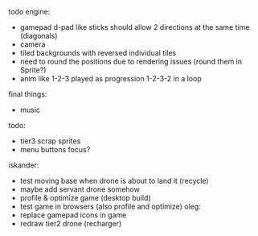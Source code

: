 todo engine:
- gamepad d-pad like sticks should allow 2 directions at the same time (diagonals)
- camera
- tiled backgrounds with reversed individual tiles
- need to round the positions due to rendering issues (round them in Sprite?)
- anim like 1-2-3 played as progression 1-2-3-2 in a loop

final things:
- music

todo:
- tier3 scrap sprites
- menu buttons focus?

iskander:
- test moving base when drone is about to land it (recycle)
- maybe add servant drone somehow
- profile & optimize game (desktop build)
- test game in browsers (also profile and optimize)
oleg:
- replace gamepad icons in game
- redraw tier2 drone (recharger)
